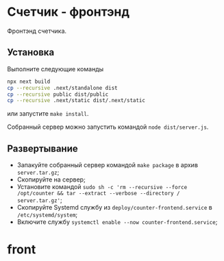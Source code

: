 # Счетчик - фронтэнд

Фронтэнд счетчика.

## Установка

Выполните следующие команды

```sh
npx next build
cp --recursive .next/standalone dist
cp --recursive public dist/public
cp --recursive .next/static dist/.next/static
```

или запустите `make install`.

Собранный сервер можно запустить командой `node dist/server.js`.

## Развертывание

* Запакуйте собранный сервер командой `make package` в архив `server.tar.gz`;
* Скопируйте на сервер;
* Установите командой `sudo sh -c 'rm --recursive --force /opt/counter && tar --extract --verbose --directory / server.tar.gz'`;
* Скопируйте Systemd службу из `deploy/counter-frontend.service` в `/etc/systemd/system`;
* Включите службу `systemctl enable --now counter-frontend.service`;
# front
